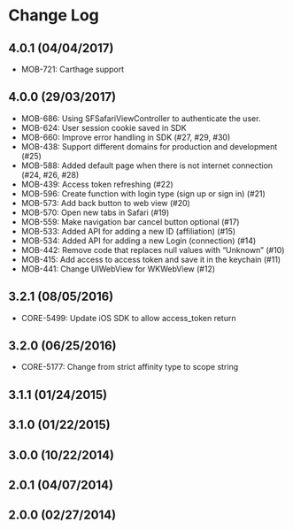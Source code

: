 # Change Log

## 4.0.1 (04/04/2017)

- MOB-721: Carthage support

## 4.0.0 (29/03/2017)

- MOB-686: Using SFSafariViewController to authenticate the user.
- MOB-624: User session cookie saved in SDK
- MOB-660: Improve error handling in SDK (#27, #29, #30)
- MOB-438: Support different domains for production and development (#25)
- MOB-588: Added default page when there is not internet connection (#24, #26, #28)
- MOB-439: Access token refreshing (#22)
- MOB-596: Create function with login type (sign up or sign in) (#21)
- MOB-573: Add back button to web view (#20)
- MOB-570: Open new tabs in Safari (#19)
- MOB-559: Make navigation bar cancel button optional (#17)
- MOB-533: Added API for adding a new ID (affiliation) (#15)
- MOB-534: Added API for adding a new Login (connection) (#14)
- MOB-442: Remove code that replaces null values with “Unknown” (#10)
- MOB-415: Add access to access token and save it in the keychain (#11)
- MOB-441: Change UIWebView for WKWebView (#12)

## 3.2.1 (08/05/2016)

- CORE-5499: Update iOS SDK to allow access_token return

## 3.2.0 (06/25/2016)

- CORE-5177: Change from strict affinity type to scope string

## 3.1.1 (01/24/2015)

## 3.1.0 (01/22/2015)

## 3.0.0 (10/22/2014)

## 2.0.1 (04/07/2014)

## 2.0.0 (02/27/2014)
